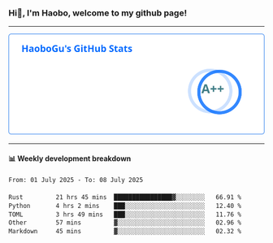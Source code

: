 <!--<h2 align="center"> Hi👋, I'm Haobo, welcome to my github page! </h2>-->
### Hi👋, I'm Haobo, welcome to my github page!
-------

<img href="https://github.com/HaoboGu" src="assets/stats.svg" alt="github stats" /> 

-------

#### 📊 **Weekly development breakdown**
<!--START_SECTION:waka-->

```txt
From: 01 July 2025 - To: 08 July 2025

Rust         21 hrs 45 mins  ████████████████▓░░░░░░░░   66.91 %
Python       4 hrs 2 mins    ███░░░░░░░░░░░░░░░░░░░░░░   12.40 %
TOML         3 hrs 49 mins   ███░░░░░░░░░░░░░░░░░░░░░░   11.76 %
Other        57 mins         ▓░░░░░░░░░░░░░░░░░░░░░░░░   02.96 %
Markdown     45 mins         ▓░░░░░░░░░░░░░░░░░░░░░░░░   02.32 %
```

<!--END_SECTION:waka-->
<!--
backup url: https://github-readme-status-dusky-ten.vercel.app/api?username=HaoboGu&count_private=true&show_icons=true&theme=transparent&border_color=2f80ed
-->
<!--
**HaoboGu/HaoboGu** is a ✨ _special_ ✨ repository because its `README.md` (this file) appears on your GitHub profile.

Here are some ideas to get you started:

- 🔭 I’m currently working on AI-assisted programming tools
- 🌱 I’m currently learning ...
- 👯 I’m looking to collaborate on ...
- 🤔 I’m looking for help with ...
- 💬 Ask me about ...
- 📫 How to reach me: ...
- 😄 Pronouns: ...
- ⚡ Fun fact: ...
-->
